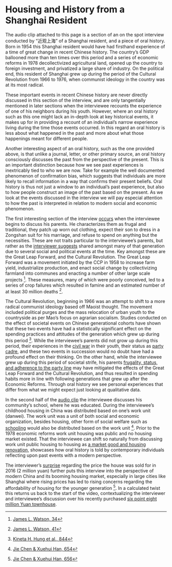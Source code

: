 # Housing and History from a Shanghai Resident

The audio clip attached to this page is a section of an on the spot interview conducted by “近观上海” of a Shanghai resident, and a piece of oral history. Born in 1954 this Shanghai resident would have had firsthand experience of a time of great change in recent Chinese history. The country’s GDP ballooned more than ten times over this period and a series of economic reforms in 1978 decollectivized agricultural land, opened up the country to foreign investment, and privatized a large share of industry. On the political end, this resident of Shanghai grew up during the period of the Cultural Revolution from 1966 to 1976, when communist ideology in the country was at its most radical.

These important events in recent Chinese history are never directly discussed in this section of the interview, and are only tangentially mentioned in later sections when the interviewee recounts the experience of one of his neighbors during his youth. However, where an oral history such as this one might lack an in-depth look at key historical events, it makes up for in providing a recount of an individual’s narrow experience living during the time those events occurred. In this regard an oral history is less about what happened in the past and more about what those happenings meant for different people.

Another interesting aspect of an oral history, such as the one provided above, is that unlike a journal, letter, or other primary source, an oral history consciously discusses the past from the perspective of the present. This is an important distinction because how we see past experiences is inextricably tied to who we are now. Take for example the well documented phenomenon of confirmation bias, which suggests that individuals are more likely to recall information in a way that confirms their present beliefs. Oral history is thus not just a window to an individual’s past experience, but also to how people construct an image of the past based on the present. As we look at the events discussed in the interview we will pay especial attention to how the past is interpreted in relation to modern social and economic phenomenon.

The first interesting section of the interview <a href="javascript:seek(43)">occurs</a> when the interviewee begins to discuss his parents. He characterizes them as frugal and traditional, they patch up worn out clothing, expect their son to dress in a Zongshan suit for his marriage, and refuse to spend on anything but the necessities. These are not traits particular to the interviewee’s parents, but rather as the <a href="javascript:seek(97)">interviewer suggests</a> shared amongst many of that generation due to several social and political events at the time. Key amongst these are the Great Leap Forward, and the Cultural Revolution. The Great Leap Forward was a movement initiated by the CCP in 1958 to increase farm yield, industrialize production, and enact social change by collectivizing farmland into communes and enacting a number of other large scale projects [^Watson34]. These measures, many of which were poorly conceived, led to a series of crop failures which resulted in famine and an estimated number of at least 30 million deaths [^Watson41].

The Cultural Revolution, beginning in 1966 was an attempt to shift to a more radical communist ideology based off Maoist thought. The movement included political purges and the mass relocation of urban youth to the countryside as per Mao’s focus on agrarian socialism. Studies conducted on the effect of societal events on Chinese generational cohorts have shown that these two events have had a statistically significant effect on the spending practices and attitudes of the generation which grew up during this period [^Hung844]. While the interviewee’s parents did not grow up during this period, their experiences in the <a href="javascript:seek(20)">civil war</a> in their youth, their status as <a href="javascript:seek(25)">party cadre</a>, and these two events in succession would no doubt have had a profound effect on their thinking. On the other hand, while the interviewee grew up during this period of societal strife, his parents <a href="javascript:seek(65)">frugality, status, and adherence to the party line</a> may have mitigated the effects of the Great Leap Forward and the Cultural Revolution, and thus resulted in spending habits more in line with following generations that grew up after the Economic Reforms. Through oral history we see personal experiences that differ from what we might expect just looking at qualitative data.

In the second half of the <a href="javascript:seek(123)">audio clip</a> the interviewee discusses his community’s school, where he was educated. During the interviewee’s childhood housing in China was distributed based on one’s work unit (danwei). The work unit was a unit of both social and economic organization, besides housing, other form of social welfare such as <a href="javascript:seek(150)">schooling</a> would also be distributed based on the work unit [^Chen654]. Prior to the 1978 economic reforms work unit housing was public and no housing market existed. That the interviewee can shift so naturally from discussing work unit public housing to housing as <a href="javascript:seek(172)">a market good and housing renovation</a>, showcases how oral history is told by contemporary individuals reflecting upon past events with a modern perspective. 

The interviewer’s <a href="javascript:seek(193)">surprise</a> regarding the price the house was sold for in 2016 (2 million yuan) further puts this interview into the perspective of modern China and its booming housing market, especially in large cities like Shanghai where rising prices has led to rising concerns regarding the affordability of housing for the younger generation [^Chen656]. In a calculated twist this returns us back to the start of the video, contextualizing the interviewer and interviewee’s discussion over his recently purchased <a href="javascript:seek(2)">six point eight million Yuan townhouse</a>.

[^Watson34]: [James L. Watson, 34](https://www.routledge.com/Governance-of-Life-in-Chinese-Moral-Experience-The-Quest-for-an-Adequate/Zhang-Kleinman-Tu/p/book/9780415597197)

[^Watson41]: [James L. Watson, 41](https://www.routledge.com/Governance-of-Life-in-Chinese-Moral-Experience-The-Quest-for-an-Adequate/Zhang-Kleinman-Tu/p/book/9780415597197)

[^Hung844]: [Kineta H. Hung et al., 844](https://www.researchgate.net/publication/5223292_A_Social_Institutional_Approach_to_Identifying_Generation_Cohorts_in_China_with_a_Comparison_with_American_Consumers)

[^Chen654]: [Jie Chen & Xuehui Han, 654](https://onlinelibrary.wiley.com/doi/abs/10.1111/joes.12076)

[^Chen656]: [Jie Chen & Xuehui Han, 656](https://onlinelibrary.wiley.com/doi/abs/10.1111/joes.12076)
